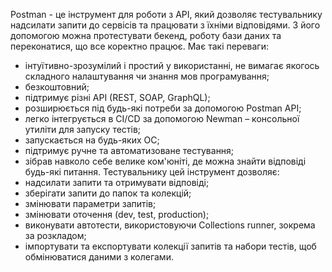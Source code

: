 Postman - це інструмент для роботи з API, який дозволяє тестувальнику надсилати запити до сервісів та працювати з їхніми відповідями. З його допомогою можна протестувати бекенд, роботу бази даних та переконатися, що все коректно працює.
Має такі переваги:
- інтуїтивно-зрозумілий і простий у використанні, не вимагає якогось складного налаштування чи знання мов програмування;
- безкоштовний;
- підтримує різні API (REST, SOAP, GraphQL);
- розширюється під будь-які потреби за допомогою Postman API;
- легко інтегрується в CI/CD за допомогою Newman – консольної утиліти для запуску тестів;
- запускається на будь-яких ОС;
- підтримує ручне та автоматизоване тестування;
- зібрав навколо себе велике ком'юніті, де можна знайти відповіді будь-які питання.
Тестувальнику цей інструмент дозволяє:
- надсилати запити та отримувати відповіді;
- зберігати запити до папок та колекцій;
- змінювати параметри запитів;
- змінювати оточення (dev, test, production);
- виконувати автотести, використовуючи Collections runner, зокрема за розкладом;
- імпортувати та експортувати колекції запитів та набори тестів, щоб обмінюватися даними з колегами.
